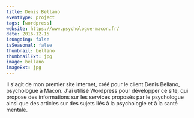 ```yaml
---
title: Denis Bellano
eventType: project
tags: [wordpress]
website: https://www.psychologue-macon.fr/
date: 2016-12-15
isOngoing: false
isSeasonal: false
thumbnail: bellano
thumbnailExt: jpg
image: bellano
imageExt: jpg
---
```


Il s'agit de mon premier site internet, créé pour le client Denis Bellano, psychologue à Macon. J'ai utilisé Wordpress pour développer ce site, qui propose des informations sur les services proposés par le psychologue ainsi que des articles sur des sujets liés à la psychologie et à la santé mentale.
